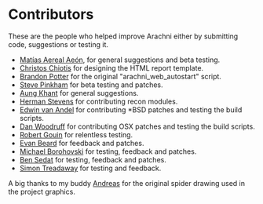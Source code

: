 # Contributors

These are the people who helped improve Arachni either by submitting code,
suggestions or testing it.

- [Matías Aereal Aeón](http://mfsec.com.ar/), for general suggestions and beta testing.
- [Christos Chiotis](mailto:chris@survivetheinternet.com) for designing the HTML report template.
- [Brandon Potter](mailto:bpotter8705@gmail.com) for the original "arachni_web_autostart" script.
- [Steve Pinkham](http://github.com/spinkham) for beta testing and patches.
- [Aung Khant](mailto:aungkhant@yehg.net) for general suggestions.
- [Herman Stevens](mailto:herman@astyran.com) for contributing recon modules.
- [Edwin van Andel](mailto:evanandel@yafsec.com) for contributing *BSD patches and testing the build scripts.
- [Dan Woodruff](mailto:daniel.woodruff@gmail.com) for contributing OSX patches and testing the build scripts.
- [Robert Gouin](mailto:rgouin@webmaxdb.com) for relentless testing.
- [Evan Beard](mailto:beard.evan@gmail.com) for feedback and patches.
- [Michael Borohovski](mailto:borski@mit.edu) for testing, feedback and patches.
- [Ben Sedat](mailto:bsedat@alum.mit.edu) for testing, feedback and patches.
- [Simon Treadaway](mailto:ssgtreadaway@outlook.com) for testing and feedback.

A big thanks to my buddy [Andreas](mailto:rainmakergr@gmail.com) for the original
spider drawing used in the project graphics.
